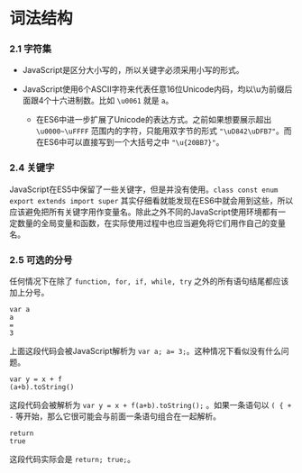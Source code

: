 词法结构
====

### 2.1 字符集
* JavaScript是区分大小写的，所以关键字必须采用小写的形式。

* JavaScript使用6个ASCII字符来代表任意16位Unicode内码，均以\u为前缀后面跟4个十六进制数。比如 `\u0061` 就是 `a`。
    * 在ES6中进一步扩展了Unicode的表达方式。之前如果想要展示超出`\u0000~\uFFFF` 范围内的字符，只能用双字节的形式 `"\uD842\uDFB7"`。而在ES6中可以直接写到一个大括号之中 `"\u{20BB7}"`。
    
### 2.4 关键字
JavaScript在ES5中保留了一些关键字，但是并没有使用。`class const enum export extends import super` 其实仔细看就能发现在ES6中就会用到这些，所以应该避免把所有关键字用作变量名。除此之外不同的JavaScript使用环境都有一定数量的全局变量和函数，在实际使用过程中也应当避免将它们用作自己的变量名。

### 2.5 可选的分号
任何情况下在除了 `function, for, if, while, try` 之外的所有语句结尾都应该加上分号。

``` 
var a
a
=
3
```

上面这段代码会被JavaScript解析为 `var a; a= 3;`。这种情况下看似没有什么问题。

```
var y = x + f
(a+b).toString()
```

这段代码会被解析为 `var y = x + f(a+b).toString();` 。如果一条语句以 ` ( { + - ` 等开始，那么它很可能会与前面一条语句组合在一起解析。

```
return
true
```

这段代码实际会是 `return; true;`。
